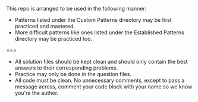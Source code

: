 This repo is arranged to be used in the following manner:

- Patterns listed under the Custom Patterns directory may be first practiced and mastered.
- More difficult patterns like ones listed under the Established Patterns directory may be practiced too.

===
- All solution files should be kept clean and should only contain the best answers to their corresponding problems.
- Practice may only be done in the question files.
- All code must be clean. No unnecessary comments, except to pass a message across, comment your code block with your name so we know you're the author.
